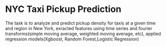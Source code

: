 # NYC Taxi Pickup Prediction 
The task is to analyze and predict pickup density for taxis at a given time and region in New York, exracted features using time series and fourier transforms(simple moving average, weighted moving average, etc), applied regression models(Xgboost, Random Forest,Logistic Regression)
